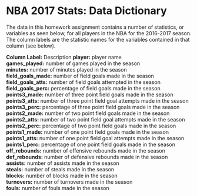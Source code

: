 # NBA 2017 Stats: Data Dictionary
The data in this homework assignment contains a number of statistics, or variables as seen below, for all players in the NBA for the 2016-2017 season. The column labels are the statistic names for the variables contained in that column (see below).

__Column Label:__ Description
__player:__              player name  
__games_played:__        number of games played in the season  
__minutes:__             number of minutes played in the season  
__field_goals_made:__    number of field goals made in the season  
__field_goals_atts:__    number of field goals attempted in the season  
__field_goals_perc:__    percentage of field goals made in the season  
__points3_made:__        number of three point field goals made in the season  
__points3_atts:__        number of three point field goal attempts made in the season  
__points3_perc:__        percentage of three point field goals made in the season  
__points2_made:__        number of two point field goals made in the season  
__points2_atts:__        number of two point field goal attempts made in the season  
__points2_perc:__        percentage of two point field goals made in the season  
__points1_made:__        number of one point field goals made in the season  
__points1_atts:__        number of one point field goal attempts made in the season  
__points1_perc:__        percentage of one point field goals made in the season  
__off_rebounds:__        number of offensive rebounds made in the season  
__def_rebounds:__        number of defensive rebounds made in the season  
__assists:__             number of assists made in the season  
__steals:__              number of steals made in the season  
__blocks:__              number of blocks made in the season  
__turnovers:__           number of turnovers made in the season  
__fouls:__               number of fouls made in the season  

